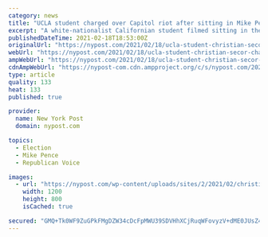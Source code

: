 ```yaml
---
category: news
title: "UCLA student charged over Capitol riot after sitting in Mike Pence’s chair"
excerpt: "A white-nationalist Californian student filmed sitting in the Senate chair that then-Vice President Mike Pence had just fled during the Capitol riot has been charged, according to an FBI"
publishedDateTime: 2021-02-18T18:53:00Z
originalUrl: "https://nypost.com/2021/02/18/ucla-student-christian-secor-charged-for-role-in-capitol-riot/"
webUrl: "https://nypost.com/2021/02/18/ucla-student-christian-secor-charged-for-role-in-capitol-riot/"
ampWebUrl: "https://nypost.com/2021/02/18/ucla-student-christian-secor-charged-for-role-in-capitol-riot/amp/"
cdnAmpWebUrl: "https://nypost-com.cdn.ampproject.org/c/s/nypost.com/2021/02/18/ucla-student-christian-secor-charged-for-role-in-capitol-riot/amp/"
type: article
quality: 133
heat: 133
published: true

provider:
  name: New York Post
  domain: nypost.com

topics:
  - Election
  - Mike Pence
  - Republican Voice

images:
  - url: "https://nypost.com/wp-content/uploads/sites/2/2021/02/christian-secor.jpg?quality=90&strip=all&w=1200"
    width: 1200
    height: 800
    isCached: true

secured: "GMQ+Tk0WF9ZuGPkFMgDZW34cDcFpMWU39SDVHhXCjRuqWFovyzV+dME0JUsZ4ONKP+iYJ8ECkeX+5Oo2TUA3EJWWG+UZ9dNj84qmravfUEURFYdgRVaVsmZTTgVOEQRb3OsOb6Hhmj2Ybnhza57J/jyr7FIrUCOxxo+hcRcbKPQtNtOMrurgjtpxoLXHo7cNM3NABD9jgQnPRcADWQHGTJYtapjMQ/qZ8Mg4d09/pIRAK69/ftgwcMEp8LMrYYvOZDLvhhu4u3svARONnRolT/CLpCAqyAGQW7MxHPbzP4944NYMgXWzbRGNYJWg8RbdB1pUDwsgf8wMdd6ZHqkbUDyIIWT0AdnTwnlcEhLxI4s=;DgQAmt6xYObY2/uLW8JOWw=="
---
```


